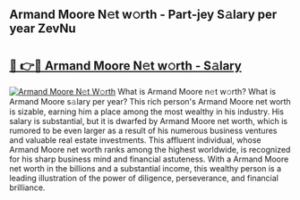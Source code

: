 ## Armand Moore N𝚎t w𝚘rth - Part-jey S𝚊lary per year ZevNu

# <h2><a href="http://gc4ekpv.nevu.top/?p=Armand+Moore">🔗 👉🔴 Armand Moore N𝚎t w𝚘rth - S𝚊lary</a></h2>

[![Armand Moore N𝚎t W𝚘rth](https://i.imgur.com/Oavwk0R.jpeg)](http://gc4ekpv.nevu.top/?p=Armand+Moore)
What is Armand Moore n𝚎t w𝚘rth? What is Armand Moore s𝚊lary per year?
This rich person's Armand Moore net worth is sizable, earning him a place among the most wealthy in his industry. His salary is substantial, but it is dwarfed by Armand Moore net worth, which is rumored to be even larger as a result of his numerous business ventures and valuable real estate investments. This affluent individual, whose Armand Moore net worth ranks among the highest worldwide, is recognized for his sharp business mind and financial astuteness. With a Armand Moore net worth in the billions and a substantial income, this wealthy person is a leading illustration of the power of diligence, perseverance, and financial brilliance.
